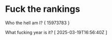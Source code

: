 # Fuck the rankings

Who the hell am I?
{ 15973783 }

What fucking year is it?
[ 2025-03-19T16:56:40Z ]

